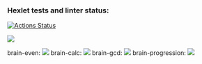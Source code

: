 ### Hexlet tests and linter status:
[![Actions Status](https://github.com/ReyTris/frontend-project-lvl1/workflows/hexlet-check/badge.svg)](https://github.com/ReyTris/frontend-project-lvl1/actions)

<a href="https://codeclimate.com/github/ReyTris/frontend-project-lvl1/maintainability"><img src="https://api.codeclimate.com/v1/badges/8cc69e9f1bb39fc1cde0/maintainability" /></a>

brain-even: <a href="https://asciinema.org/a/hx8HBeA5S2FeZm3qY0IbMDUyq" target="_blank"><img src="https://asciinema.org/a/hx8HBeA5S2FeZm3qY0IbMDUyq.svg" /></a>
brain-calc: <a href="https://asciinema.org/a/9wpqYHlMUxAvRQ4zSsYWzooYr" target="_blank"><img src="https://asciinema.org/a/9wpqYHlMUxAvRQ4zSsYWzooYr.svg" /></a>
brain-gcd: <a href="https://asciinema.org/a/WXGfips2vyIzn6V8zanVdgybg" target="_blank"><img src="https://asciinema.org/a/WXGfips2vyIzn6V8zanVdgybg.svg" /></a>
brain-progression: <a href="https://asciinema.org/a/1OguEqIlzpG5QDKKQfSswfYSH" target="_blank"><img src="https://asciinema.org/a/1OguEqIlzpG5QDKKQfSswfYSH.svg" /></a>